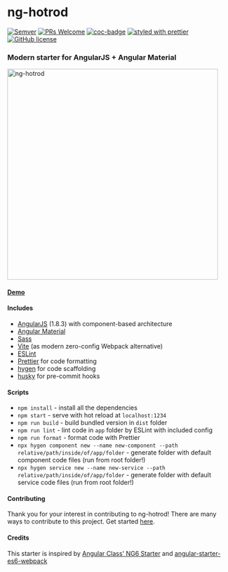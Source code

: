 # ng-hotrod

[![Semver](https://img.shields.io/github/package-json/v/fyodorio/ng-hotrod)](https://github.com/fyodorio/ng-hotrod/releases)
[![PRs Welcome](https://img.shields.io/badge/PRs-welcome-brightgreen.svg?style=flat-square)](http://makeapullrequest.com)
[![coc-badge](https://img.shields.io/badge/codeof-conduct-ff69b4.svg?style=flat-square)](https://github.com/fyodorio/ng-hotrod/blob/master/.github/CODE_OF_CONDUCT.md)
[![styled with prettier](https://img.shields.io/badge/styled_with-prettier-ff69b4.svg?style=flat-square)](https://github.com/prettier/prettier)
[![GitHub license](https://img.shields.io/github/license/loenko/ng-hotrod.svg)](https://github.com/fyodorio/ng-hotrod/blob/master/LICENSE)

### Modern starter for AngularJS + Angular Material

<img src="https://res.cloudinary.com/fyodorio/image/upload/v1611994660/my-logos/hotrod-logo_rhkfxy.jpg" alt="ng-hotrod" width="480px;" >

#### [Demo](https://ng-hotrod.netlify.app)

#### Includes

-   [AngularJS](https://angularjs.org/) (1.8.3) with component-based architecture
-   [Angular Material](https://material.angularjs.org/latest/)
-   [Sass](https://sass-lang.com/)
-   [Vite](https://vitejs.dev/) (as modern zero-config Webpack alternative)
-   [ESLint](https://eslint.org/)
-   [Prettier](https://prettier.io/) for code formatting
-   [hygen](https://www.hygen.io/) for code scaffolding
-   [husky](https://github.com/typicode/husky) for pre-commit hooks

#### Scripts

-   `npm install` - install all the dependencies
-   `npm start` - serve with hot reload at `localhost:1234`
-   `npm run build` - build bundled version in `dist` folder
-   `npm run lint` - lint code in `app` folder by ESLint with included config
-   `npm run format` - format code with Prettier
-   `npx hygen component new --name new-component --path relative/path/inside/of/app/folder` - generate folder with default component code files (run from root folder!)
-   `npx hygen service new --name new-service --path relative/path/inside/of/app/folder` - generate folder with default service code files (run from root folder!)

#### Contributing

Thank you for your interest in contributing to ng-hotrod! There are many ways to contribute to this project. Get started [here](https://github.com/loenko/ng-hotrod/blob/master/.github/CONTRIBUTING.md).

#### Credits

This starter is inspired by [Angular Class' NG6 Starter](https://github.com/gdi2290/NG6-starter) and [angular-starter-es6-webpack](https://github.com/TheLarkInn/angular-starter-es6-webpack)
